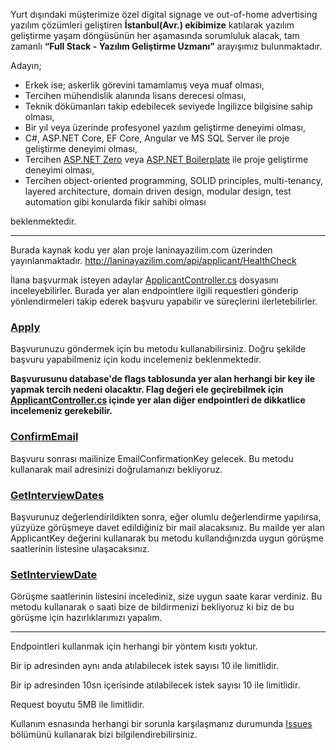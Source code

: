 Yurt dışındaki müşterimize özel digital signage ve out-of-home advertising yazılım çözümleri geliştiren **İstanbul(Avr.) ekibimize** katılarak yazılım geliştirme yaşam döngüsünün her aşamasında sorumluluk alacak, tam zamanlı **“Full Stack - Yazılım Geliştirme Uzmanı”** arayışımız bulunmaktadır.

Adayın;

- Erkek ise; askerlik görevini tamamlamış veya muaf olması,
- Tercihen mühendislik alanında lisans derecesi olması,
- Teknik dökümanları takip edebilecek seviyede İngilizce bilgisine sahip olması,
- Bir yıl veya üzerinde profesyonel yazılım geliştirme deneyimi olması,
- C#, ASP.NET Core, EF Core, Angular ve MS SQL Server ile proje geliştirme deneyimi olması,
- Tercihen [ASP.NET Zero](https://aspnetzero.com/) veya [ASP.NET Boilerplate](https://aspnetboilerplate.com) ile proje geliştirme deneyimi olması,
- Tercihen object-oriented programming, SOLID principles, multi-tenancy, layered architecture, domain driven design, modular design, test automation gibi konularda fikir sahibi olması

beklenmektedir.

---

Burada kaynak kodu yer alan proje laninayazilim.com üzerinden yayınlanmaktadır. 
http://laninayazilim.com/api/applicant/HealthCheck

İlana başvurmak isteyen adaylar [ApplicantController.cs](https://github.com/laninayazilim/LaNina.Public.Web.Api/blob/master/Controllers/ApplicantController.cs) dosyasını inceleyebilirler. Burada yer alan endpointlere ilgili requestleri gönderip
yönlendirmeleri takip ederek başvuru yapabilir ve süreçlerini ilerletebilirler.

### [Apply](https://github.com/laninayazilim/LaNina.Public.Web.Api/blob/b82992ac75c3e6f8898ceb701e0e7c292ac77aef/Controllers/ApplicantController.cs#L46) 
Başvurunuzu göndermek için bu metodu kullanabilirsiniz. Doğru şekilde başvuru yapabilmeniz için kodu incelemeniz beklenmektedir.

**Başvurusunu database'de flags tablosunda yer alan herhangi bir key ile yapmak tercih nedeni olacaktır. Flag değeri ele geçirebilmek için [ApplicantController.cs](https://github.com/laninayazilim/LaNina.Public.Web.Api/blob/master/Controllers/ApplicantController.cs) içinde yer alan diğer endpointleri de dikkatlice incelemeniz gerekebilir.**

### [ConfirmEmail](https://github.com/laninayazilim/LaNina.Public.Web.Api/blob/b82992ac75c3e6f8898ceb701e0e7c292ac77aef/Controllers/ApplicantController.cs#L135) 
Başvuru sonrası mailinize EmailConfirmationKey gelecek. Bu metodu kullanarak mail adresinizi doğrulamanızı bekliyoruz.

### [GetInterviewDates](https://github.com/laninayazilim/LaNina.Public.Web.Api/blob/b82992ac75c3e6f8898ceb701e0e7c292ac77aef/Controllers/ApplicantController.cs#L166) 
Başvurunuz değerlendirildikten sonra, eğer olumlu değerlendirme yapılırsa, yüzyüze görüşmeye davet edildiğiniz bir mail alacaksınız. Bu mailde yer alan ApplicantKey değerini kullanarak bu metodu kullandığınızda uygun görüşme saatlerinin listesine ulaşacaksınız. 

### [SetInterviewDate](https://github.com/laninayazilim/LaNina.Public.Web.Api/blob/b82992ac75c3e6f8898ceb701e0e7c292ac77aef/Controllers/ApplicantController.cs#L204) 
Görüşme saatlerinin listesini incelediniz, size uygun saate karar verdiniz. Bu metodu kullanarak o saati bize de bildirmenizi bekliyoruz ki biz de bu görüşme için hazırlıklarımızı yapalım.

---

Endpointleri kullanmak için herhangi bir yöntem kısıtı yoktur.

Bir ip adresinden aynı anda atılabilecek istek sayısı 10 ile limitlidir.

Bir ip adresinden 10sn içerisinde atılabilecek istek sayısı 10 ile limitlidir.

Request boyutu 5MB ile limitlidir.

Kullanım esnasında herhangi bir sorunla karşılaşmanız durumunda [Issues](https://github.com/laninayazilim/LaNina.Public.Web.Api/issues) bölümünü kullanarak bizi bilgilendirebilirsiniz.

